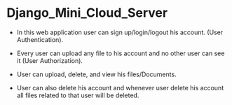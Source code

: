 # Django_Mini_Cloud_Server

* In this web application user can sign up/login/logout his account. (User Authentication).

* Every user can upload any file to his account and no other user can see it (User Authorization).

* User can upload, delete, and view his files/Documents.

* User can also delete his account and whenever user delete his account all files related to that user will be deleted.
